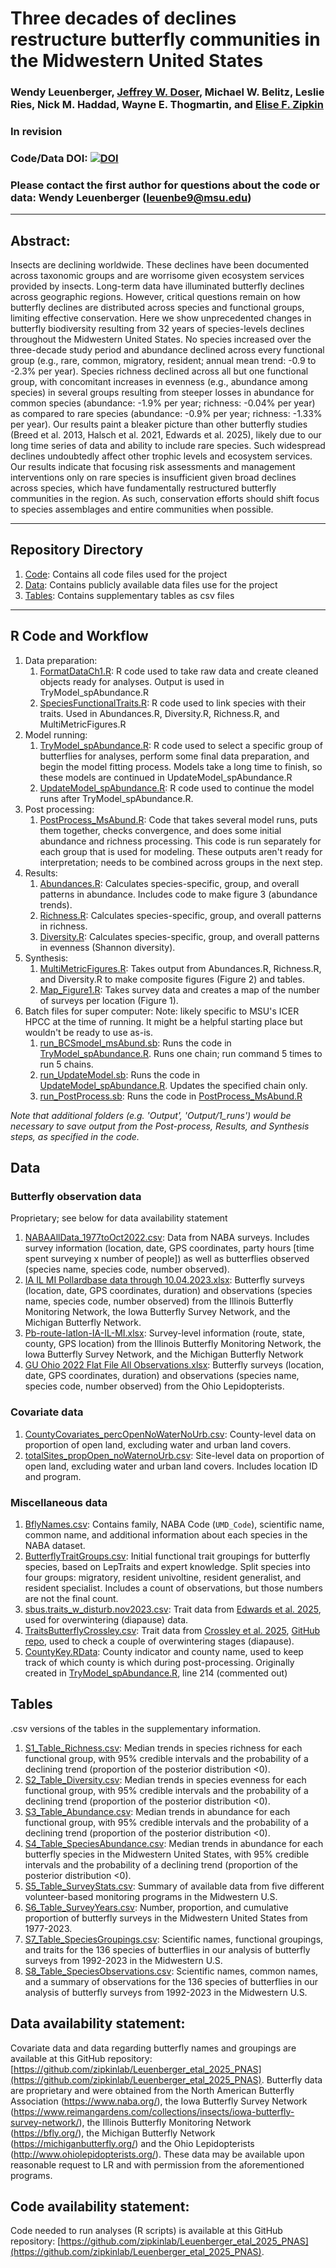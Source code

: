 # Three decades of declines restructure butterfly communities in the Midwestern United States

### Wendy Leuenberger, [Jeffrey W. Doser](https://www.jeffdoser.com/), Michael W. Belitz, Leslie Ries, Nick M. Haddad, Wayne E. Thogmartin, and [Elise F. Zipkin](https://zipkinlab.org/)

### In revision

### Code/Data DOI: [![DOI](https://zenodo.org/badge/970738694.svg)](https://doi.org/10.5281/zenodo.15270051)

### Please contact the first author for questions about the code or data: Wendy Leuenberger (leuenbe9@msu.edu)

-------------------------------------------------------------------------------

## Abstract:

Insects are declining worldwide. These declines have been documented across taxonomic groups and are worrisome given ecosystem services provided by insects. Long-term data have illuminated butterfly declines across geographic regions. However, critical questions remain on how butterfly declines are distributed across species and functional groups, limiting effective conservation. Here we show unprecedented changes in butterfly biodiversity resulting from 32 years of species-levels declines throughout the Midwestern United States. No species increased over the three-decade study period and abundance declined across every functional group (e.g., rare, common, migratory, resident; annual mean trend: -0.9 to -2.3% per year). Species richness declined across all but one functional group, with concomitant increases in evenness (e.g., abundance among species) in several groups resulting from steeper losses in abundance for common species (abundance: -1.9% per year; richness: -0.04% per year) as compared to rare species (abundance: -0.9% per year; richness: -1.33% per year). Our results paint a bleaker picture than other butterfly studies (Breed et al. 2013, Halsch et al. 2021, Edwards et al. 2025), likely due to our long time series of data and ability to include rare species. Such widespread declines undoubtedly affect other trophic levels and ecosystem services. Our results indicate that focusing risk assessments and management interventions only on rare species is insufficient given broad declines across species, which have fundamentally restructured butterfly communities in the region. As such, conservation efforts should shift focus to species assemblages and entire communities when possible.


-------------------------------------------------------------------------------

## Repository Directory

1. [Code](Code): Contains all code files used for the project
2. [Data](Data): Contains publicly available data files use for the project
3. [Tables](Tables): Contains supplementary tables as csv files 

-------------------------------------------------------------------------------

## R Code and Workflow

1. Data preparation: 
    1. [FormatDataCh1.R](Code/R/FormatDataCh1.R): R code used to take raw data and create cleaned objects ready for analyses. Output is used in TryModel_spAbundance.R 
    2. [SpeciesFunctionalTraits.R](Code/R/SpeciesFunctionalTraits.R): R code used to link species with their traits. Used in Abundances.R, Diversity.R, Richness.R, and MultiMetricFigures.R
2. Model running: 
    1. [TryModel_spAbundance.R](Code/R/TryModel_spAbundance.R): R code used to select a specific group of butterflies for analyses, perform some final data preparation, and begin the model fitting process. Models take a long time to finish, so these models are continued in UpdateModel_spAbundance.R
    2. [UpdateModel_spAbundance.R](Code/R/UpdateModel_spAbundance.R): R code used to continue the model runs after TryModel_spAbundance.R.
3. Post processing:
    1. [PostProcess_MsAbund.R](Code/R/PostProcess_MsAbund.R): Code that takes several model runs, puts them together, checks convergence, and does some initial abundance and richness processing. This code is run separately for each group that is used for modeling. These outputs aren't ready for interpretation; needs to be combined across groups in the next step.
4. Results: 
    1. [Abundances.R](Code/R/Abundances.R): Calculates species-specific, group, and overall patterns in abundance. Includes code to make figure 3 (abundance trends). 
    2. [Richness.R](Code/R/Richness.R): Calculates species-specific, group, and overall patterns in richness. 
    3. [Diversity.R](Code/R/Diversity.R): Calculates species-specific, group, and overall patterns in evenness (Shannon diversity). 
5. Synthesis:
    1. [MultiMetricFigures.R](Code/R/MultiMetricFigures.R): Takes output from Abundances.R, Richness.R, and Diversity.R to make composite figures (Figure 2) and tables. 
    2. [Map_Figure1.R](Code/R/Map_Figure1.R): Takes survey data and creates a map of the number of surveys per location (Figure 1). 
6. Batch files for super computer:
    Note: likely specific to MSU's ICER HPCC at the time of running. It might be a helpful starting place but wouldn't be ready to use as-is. 
    1. [run_BCSmodel_msAbund.sb](Code/run_BCSmodel_msAbund.sb): Runs the code in [TryModel_spAbundance.R](Code/R/TryModel_spAbundance.R). Runs one chain; run command 5 times to run 5 chains.
    2. [run_UpdateModel.sb](Code/run_UpdateModel.sb): Runs the code in [UpdateModel_spAbundance.R](Code/R/UpdateModel_spAbundance.R). Updates the specified chain only. 
    3. [run_PostProcess.sb](Code/run_PostProcess.sb): Runs the code in [PostProcess_MsAbund.R](Code/R/PostProcess_MsAbund.R)

*Note that additional folders (e.g. 'Output', 'Output/1_runs') would be necessary to save output from the Post-process, Results, and Synthesis steps, as specified in the code.*

## Data

### Butterfly observation data
Proprietary; see below for data availability statement
1. [NABAAllData_1977toOct2022.csv](https://github.com/zipkinlab/Archived-data/blob/master/Leuenberger_etal_2025_PNAS/NABAAllData_1977toOct2022.csv): Data from NABA surveys. Includes survey information (location, date, GPS coordinates, party hours [time spent surveying x number of people]) as well as butterflies observed (species name, species code, number observed). 
2. [IA IL MI Pollardbase data through 10.04.2023.xlsx](https://github.com/zipkinlab/Archived-data/blob/master/Leuenberger_etal_2025_PNAS/IA%20IL%20MI%20Pollardbase%20data%20through%2010.04.2023.xlsx): Butterfly surveys (location, date, GPS coordinates, duration) and observations (species name, species code, number observed) from the Illinois Butterfly Monitoring Network, the Iowa Butterfly Survey Network, and the Michigan Butterfly Network. 
3. [Pb-route-latlon-IA-IL-MI.xlsx](https://github.com/zipkinlab/Archived-data/blob/master/Leuenberger_etal_2025_PNAS/Pb-route-latlon-IA-IL-MI.xlsx): Survey-level information (route, state, county, GPS location) from the Illinois Butterfly Monitoring Network, the Iowa Butterfly Survey Network, and the Michigan Butterfly Network
4. [GU Ohio 2022 Flat File All Observations.xlsx](https://github.com/zipkinlab/Archived-data/blob/master/Leuenberger_etal_2025_PNAS/GU%20Ohio%202022%20Flat%20File%20All%20Observations.xlsx): Butterfly surveys (location, date, GPS coordinates, duration) and observations (species name, species code, number observed) from the Ohio Lepidopterists. 

### Covariate data
1. [CountyCovariates_percOpenNoWaterNoUrb.csv](Data/CountyCovariates_percOpenNoWaterNoUrb.csv): County-level data on proportion of open land, excluding water and urban land covers.
2. [totalSites_propOpen_noWaternoUrb.csv](Data/totalSites_propOpen_noWaternoUrb.csv): Site-level data on proportion of open land, excluding water and urban land covers. Includes location ID and program.

### Miscellaneous data
1. [BflyNames.csv](Data/BflyNames.csv): Contains family, NABA Code (`UMD_Code`), scientific name, common name, and additional information about each species in the NABA dataset. 
2. [ButterflyTraitGroups.csv](Data/ButterflyTraitGroups.csv): Initial functional trait groupings for butterfly species, based on LepTraits and expert knowledge. Split species into four groups: migratory, resident univoltine, resident generalist, and resident specialist. Includes a count of observations, but those numbers are not the final count. 
3. [sbus.traits_w_disturb.nov2023.csv](Data/sbus.traits_w_disturb.nov2023.csv): Trait data from [Edwards et al. 2025](https://www.science.org/doi/10.1126/science.adp4671), used for overwintering (diapause) data. 
4. [TraitsButterflyCrossley.csv](https://github.com/zipkinlab/Leuenberger_etal_2025_PNAS/blob/main/Data/TraitsButterflyCrossley.csv): Trait data from [Crossley et al. 2025](https://onlinelibrary.wiley.com/doi/10.1111/gcb.15582), [GitHub repo](https://github.com/mcrossley3/NorthAmericanButterflies/tree/master), used to check a couple of overwintering stages (diapause).
5. [CountyKey.RData](Data/CountyKey.RData): County indicator and county name, used to keep track of which county is which during post-processing. Originally created in [TryModel_spAbundance.R](Code/R/TryModel_spAbundance.R), line 214 (commented out)

## Tables
.csv versions of the tables in the supplementary information. 
1. [S1_Table_Richness.csv](Tables/S1_Table_Richness.csv): Median trends in species richness for each functional group, with 95% credible intervals and the probability of a declining trend (proportion of the posterior distribution <0). 
2. [S2_Table_Diversity.csv](Tables/S2_Table_Diversity.csv): Median trends in species evenness for each functional group, with 95% credible intervals and the probability of a declining trend (proportion of the posterior distribution <0). 
3. [S3_Table_Abundance.csv](Tables/S3_Table_Abundance.csv): Median trends in abundance for each functional group, with 95% credible intervals and the probability of a declining trend (proportion of the posterior distribution <0). 
4. [S4_Table_SpeciesAbundance.csv](Tables/S4_Table_SpeciesAbundance.csv): Median trends in abundance for each butterfly species in the Midwestern United States, with 95% credible intervals and the probability of a declining trend (proportion of the posterior distribution <0). 
5. [S5_Table_SurveyStats.csv](Tables/S5_Table_SurveyStats.csv): Summary of available data from five different volunteer-based monitoring programs in the Midwestern U.S. 
6. [S6_Table_SurveyYears.csv](Tables/S6_Table_SurveyYears.csv): Number, proportion, and cumulative proportion of butterfly surveys in the Midwestern United States from 1977-2023. 
7. [S7_Table_SpeciesGroupings.csv](Tables/S7_Table_SpeciesGroupings.csv): Scientific names, functional groupings, and traits for the 136 species of butterflies in our analysis of butterfly surveys from 1992-2023 in the Midwestern U.S. 
8. [S8_Table_SpeciesObservations.csv](Tables/S8_Table_SpeciesObservations.csv): Scientific names, common names, and a summary of observations for the 136 species of butterflies in our analysis of butterfly surveys from 1992-2023 in the Midwestern U.S. 

## Data availability statement:
Covariate data and data regarding butterfly names and groupings are available at this GitHub repository: [https://github.com/zipkinlab/Leuenberger_etal_2025_PNAS](https://github.com/zipkinlab/Leuenberger_etal_2025_PNAS). Butterfly data are proprietary and were obtained from the North American Butterfly Association (https://www.naba.org/), the Iowa Butterfly Survey Network (https://www.reimangardens.com/collections/insects/iowa-butterfly-survey-network/), the Illinois Butterfly Monitoring Network (https://bfly.org/), the Michigan Butterfly Network (https://michiganbutterfly.org/) and the Ohio Lepidopterists (http://www.ohiolepidopterists.org/). These data may be available upon reasonable request to LR and with permission from the aforementioned programs.

## Code availability statement: 
Code needed to run analyses (R scripts) is available at this GitHub repository: [https://github.com/zipkinlab/Leuenberger_etal_2025_PNAS](https://github.com/zipkinlab/Leuenberger_etal_2025_PNAS).
